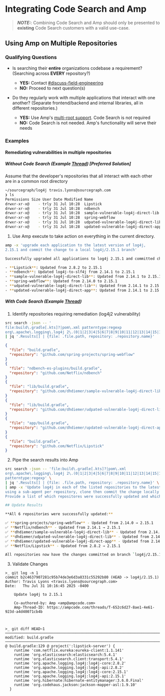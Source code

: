 # Integrating Code Search and Amp

> **_NOTE:_**: Combining Code Search and Amp should only be presented to **existing**
Code Search customers with a valid use-case.

## Using Amp on Multiple Repositories

### Qualifying Questions

* Is searching their **entire** organizations codebase a requirement? (Searching
across **EVERY** repository?)
  * **YES:** Contact [#discuss-field-engineering](https://sourcegraph.slack.com/archives/C095PTMTS31)
  * **NO:** Proceed to next question(s)

* Do they regularly work with multiple applications that interact with one
another? (Separate frontend/backend and internal libraries, all in different repositories.)
  * **YES:** Use Amp's
  [multi-root support](https://ampcode.com/news/multi-root-workspaces). Code Search is not required
  * **NO:** Code Search is not needed. Amp's functionality will serve their needs

### Examples

#### Remediating vulnerabilities in multiple repositories

##### Without Code Search (Example [Thread](https://ampcode.com/threads/T-22ad3789-6991-4380-ae08-801ac4d96af4)) [Preferred Solution]

Assume that the developer's repositories that all interact with each other are in a common root directory

```bash
~/sourcegraph/log4j travis.lyons@sourcegraph.com
❯ ls
Permissions Size User Date Modified Name
drwxr-xr-x@    - trly 31 Jul 10:28  Lipstick
drwxr-xr-x@    - trly 31 Jul 10:28  ndbench
drwxr-xr-x@    - trly 31 Jul 10:28  sample-vulnerable-log4j-direct-lib
drwxr-xr-x@    - trly 31 Jul 10:28  spring-webflow
drwxr-xr-x@    - trly 31 Jul 10:28  udpated-vulnerable-log4j-direct-lib
drwxr-xr-x@    - trly 31 Jul 10:28  updated-vulnerable-log4j-direct-app
```

1. Use Amp execute to take action on everything in the current directory.

```bash
amp -x 'upgrade each application to the latest version of log4j,
2.15.1 and commit the change to a local log4j/2.15.1 branch'

Successfully upgraded all applications to log4j 2.15.1 and committed changes to the `log4j/2.15.1` branch in each repository. The upgrades included:

- **Lipstick**: Updated from 2.8.2 to 2.15.1
- **ndbench**: Updated log4j-to-slf4j from 2.14.1 to 2.15.1
- **sample-vulnerable-log4j-direct-lib**: Updated from 2.14.1 to 2.15.1
- **spring-webflow**: Updated from 2.14.0 to 2.15.1
- **udpated-vulnerable-log4j-direct-lib**: Updated from 2.14.1 to 2.15.1
- **updated-vulnerable-log4j-direct-app**: Updated from 2.14.1 to 2.15.1
```

##### With Code Search (Example [Thread](https://ampcode.com/threads/T-652c6d27-8ae1-4e61-923d-a4d40071cb4b))

1. Identify repositories requiring remediation (log4j2 vulnerability)

```bash
src search -json -- '
file:build\.gradle[.kts]?|pom\.xml patterntype:regexp
org\.apache\.logging\.log4j 2\.(0|1|2|3|4|5|6|7|8|9|10|11|12|13|14|15|16)(\.[0-9]+)' \
| jq '.Results[] | {file: .file.path, repository: .repository.name}'
```

```json
{
  "file": "build.gradle",
  "repository": "github.com/spring-projects/spring-webflow"
}
{
  "file": "ndbench-es-plugins/build.gradle",
  "repository": "github.com/Netflix/ndbench"
}
{
  "file": "lib/build.gradle",
  "repository": "github.com/dhdiemer/sample-vulnerable-log4j-direct-lib"
}
{
  "file": "lib/build.gradle",
  "repository": "github.com/dhdiemer/udpated-vulnerable-log4j-direct-lib"
}
{
  "file": "app/build.gradle",
  "repository": "github.com/dhdiemer/updated-vulnerable-log4j-direct-app"
}
{
  "file": "build.gradle",
  "repository": "github.com/Netflix/Lipstick"
}
```

2. Pipe the search results into Amp

```bash
src search -json -- 'file:build\.gradle[.kts]?|pom\.xml
org\.apache\.logging\.log4j 2\.(0|1|2|3|4|5|6|7|8|9|10|11|12|13|14|15|16)(\.[0-9]+)
patterntype:regexp' \
| jq '.Results[] | {file: .file.path, repository: .repository.name}' \
| amp -x 'Update log4j in each of the listed repositories to the latest version, 2.15.1
using a sub-agent per repository, clone then commit the change locally in a new branch named log4j/2.15.1
Provide a list of which repositores were successfully updated and which were not.'

## Update Results

**All 6 repositories were successfully updated:**

✅ **spring-projects/spring-webflow** - Updated from 2.14.0 → 2.15.1
✅ **Netflix/ndbench** - Updated from 2.14.1 → 2.15.1
✅ **dhdiemer/sample-vulnerable-log4j-direct-lib** - Updated from 2.14.1 → 2.15.1
✅ **dhdiemer/udpated-vulnerable-log4j-direct-lib** - Updated from 2.14.1 → 2.15.1
✅ **dhdiemer/updated-vulnerable-log4j-direct-app** - Updated from 2.14.1 → 2.15.1
✅ **Netflix/Lipstick** - Updated from 2.8.2 → 2.15.1

All repositories now have the changes committed on branch `log4j/2.15.1`.
```

3. Validate Changes

```
>_ git log -n 1
commit b2c4637907281c95b74de3e6d3a8331c55292b80 (HEAD -> log4j/2.15.1)
Author: Travis Lyons <travis.lyons@sourcegraph.com>
Date:   Thu Jul 31 10:16:45 2025 -0400

    Update log4j to 2.15.1

    Co-authored-by: Amp <amp@ampcode.com>
    Amp-Thread-ID: https://ampcode.com/threads/T-652c6d27-8ae1-4e61-923d-a4d40071cb4b



>_ git diff HEAD~1
──────────────────────────────────────────────────────────────────────────────────────────────────────────────────────────────────────────────────────────────────────────────────────────────
modified: build.gradle
──────────────────────────────────────────────────────────────────────────────────────────────────────────────────────────────────────────────────────────────────────────────────────────────
@ build.gradle:129 @ project(':lipstick-server') {
    runtime 'com.netflix.eureka:eureka-client:1.1.141'
    runtime 'org.elasticsearch:elasticsearch:5.4.1'
    runtime 'org.elasticsearch.client:transport:5.4.1'
    runtime 'org.apache.logging.log4j:log4j-core:2.8.2'
    runtime 'org.apache.logging.log4j:log4j-api:2.8.2'
    runtime 'org.apache.logging.log4j:log4j-core:2.15.1'
    runtime 'org.apache.logging.log4j:log4j-api:2.15.1'
    runtime 'org.hibernate:hibernate-entitymanager:3.6.0.Final'
    runtime 'org.codehaus.jackson:jackson-mapper-asl:1.9.10'
  }
```
